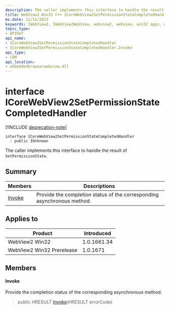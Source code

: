 ```yaml
---
description: The caller implements this interface to handle the result of `SetPermissionState`.
title: WebView2 Win32 C++ ICoreWebView2SetPermissionStateCompletedHandler
ms.date: 12/11/2023
keywords: IWebView2, IWebView2WebView, webview2, webview, win32 apps, win32, edge, ICoreWebView2, ICoreWebView2Controller, browser control, edge html, ICoreWebView2SetPermissionStateCompletedHandler
topic_type: 
- APIRef
api_name:
- ICoreWebView2SetPermissionStateCompletedHandler
- ICoreWebView2SetPermissionStateCompletedHandler.Invoke
api_type:
- COM
api_location:
- embeddedbrowserwebview.dll
---
```


# interface ICoreWebView2SetPermissionStateCompletedHandler

[!INCLUDE [deprecation-note](../includes/deprecation-note.md)]

```
interface ICoreWebView2SetPermissionStateCompletedHandler
  : public IUnknown
```

The caller implements this interface to handle the result of `SetPermissionState`.

## Summary

 Members                        | Descriptions
--------------------------------|---------------------------------------------
[Invoke](#invoke) | Provide the completion status of the corresponding asynchronous method.

## Applies to

Product                         | Introduced
--------------------------------|---------------------------------------------
WebView2 Win32            |    1.0.1661.34
WebView2 Win32 Prerelease |    1.0.1671

## Members

#### Invoke

Provide the completion status of the corresponding asynchronous method.

> public HRESULT [Invoke](#invoke)(HRESULT errorCode)

